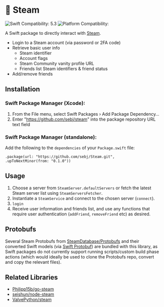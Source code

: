 # 💨 Steam

![Swift Compatibility: 5.3](https://img.shields.io/badge/Swift%20Compatibility-5.3-blue)
![Platform Compatibility: ](https://img.shields.io/badge/Platform%20Compatibility-iOS%20%7C%20macOS%20%7C%20Linux%20%7C%20watchOS%20%7C%20tvOS-blue)

A Swift package to directly interact with [Steam](https://store.steampowered.com).

* Login to a Steam account (via password or 2FA code)
* Retrieve basic user info
    * Steam identifier
    * Account flags
    * Steam Community vanity profile URL
    * Friends list Steam identifiers & friend status
* Add/remove friends

## Installation

### Swift Package Manager (Xcode):
1. From the File menu, select Swift Packages › Add Package Dependency…
2. Enter "https://github.com/sebj/steam" into the package repository URL text field

### Swift Package Manager (standalone):

Add the following to the `dependencies` of your `Package.swift` file:

`.package(url: "https://github.com/sebj/Steam.git", .upToNextMinor(from: "0.1.0"))`

## Usage

1. Choose a server from `SteamServer.defaultServers` or fetch the latest Steam server list using `SteamServersFetcher`.
2. Instantiate a `SteamService` and connect to the chosen server (`connect`).
3. `login`
4. Receive user information and friends list, and use any functions that require user authentication (`addFriend`, `removeFriend` etc) as desired.

## Protobufs

Several Steam Protobufs from [SteamDatabase/Protobufs](https://github.com/SteamDatabase/Protobufs) and their converted Swift models (via [Swift Protobuf](https://github.com/apple/swift-protobuf)) are bundled with this library, as Swift packages do not currently support running scripts/custom build phase actions (which would ideally be used to clone the Protobufs repo, convert and copy the relevant files).

## Related Libraries

* [Philipp15b/go-steam](https://github.com/Philipp15b/go-steam)
* [seishun/node-steam](https://github.com/seishun/node-steam)
* [ValvePython/steam](https://github.com/ValvePython/steam)
